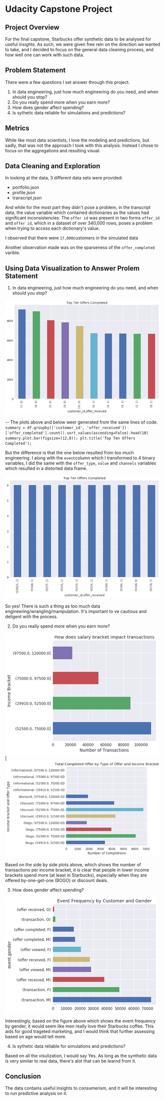# Udacity Capstone Project

## Project Overview

For the final capstone, Starbucks offer synthetic data to be analysed for useful insights. As such, we were given free rein on the direction we wanted to take, and I decided to focus on the general data cleaning process, and how well one can work with such data.

## Problem Statement
There were a few questions I set answer through this project.
1. In data engineering, just how much engineering do you need, and when should you stop?
2. Do you really spend more when you earn more?
3. How does gender affect spending?
4. Is sythetic data reliable for simulations and predictions?

## Metrics
While like most data scientists, I love the modeling and predictions, but sadly, that was not the approach I took with this analysis. Instead I chose to focus on the aggregations and resulting visual.

## Data Cleaning and Exploration
In looking at the data, 3 different data sets were provided:

* portfolio.json
* profile.json
* transcript.json 

And while for the most part they didn't pose a problem, in the transcript data, the value variable which contained dictionaries as the values had significant inconsistencies. The `offer id` was present in two forms `offer_id` and `offer id`, which in a dataset of over 340,000 rows, poses a problem when trying to access each dictionary's value.

I observed that there were `17,000`customers in the simulated data

Another observation made was on the sparseness of the `offer_completed` varible. 

## Using Data Visualization to Answer Prolem Statement

1. In data engineering, just how much engineering do you need, and when should you stop?

![](sum_offers_completed1.png)

-- The plots above and below weer generated from the same lines of code.
` summary = df.groupby(['customer_id',
                      'offer_received'])['offer_completed'].count().sort_values(ascending=False).head(10)
summary.plot.bar(figsize=(12,8));
plt.title('Top Ten Offers Completed');                      `

But the difference is that the one below resulted from too much engineering. I along with the `event`column which I transformed to 4 binary variables, I did the same with the `offer_type`, `value` and `channels` variables which resulted in a distorted data frame.

![](sum_offers_completed.png)

So yes! There is such a thing as too much data engineering/wrangling/manipulation. It's important to ve cautious and deligent with the process.

2. Do you really spend more when you earn more?

![](income.png) | ![](offer_com.png)            

Based on the side by side plots above, which shows the number of transactions per income bracket, it is clear that people in lower income brackets spend more (at least in Starbucks), especially when they are offered by-one-get-one (BOGO) or discount deals.

3. How does gender affect spending?

![](event.png)

Interestingly, based on the figure above which shows the event frequency by gender, it would seem like men really love their Starbucks coffee. This aids for good trageted marketing, and I would think that further assessing based on age would tell more.

4. Is sythetic data reliable for simulations and predictions?

Based on all the visulization, I would say Yes. As long as the synthetic data is very similar to real data, there's alot that can be learnd from it. 

## Conclusion
The data contains useful insights to consumerism, and it will be interesting to run predictive analysis on it.
